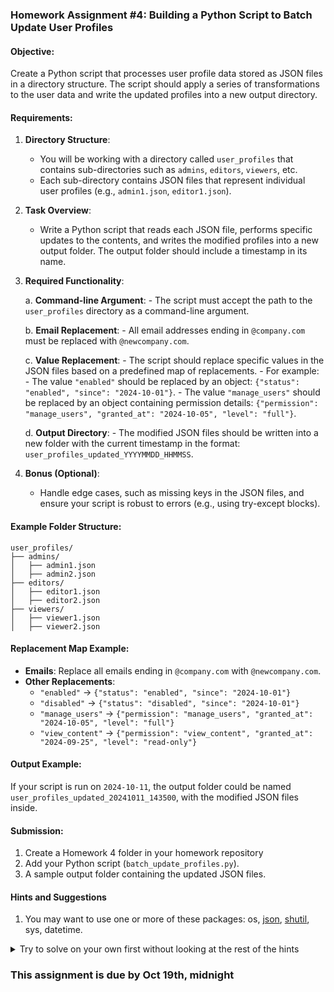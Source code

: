 ### Homework Assignment #4: Building a Python Script to Batch Update User Profiles

#### **Objective:**
Create a Python script that processes user profile data stored as JSON files in a directory structure. The script should apply a series of transformations to the user data and write the updated profiles into a new output directory. 

#### **Requirements:**

1. **Directory Structure**: 
    - You will be working with a directory called `user_profiles` that contains sub-directories such as `admins`, `editors`, `viewers`, etc.
    - Each sub-directory contains JSON files that represent individual user profiles (e.g., `admin1.json`, `editor1.json`).

2. **Task Overview**:
    - Write a Python script that reads each JSON file, performs specific updates to the contents, and writes the modified profiles into a new output folder. The output folder should include a timestamp in its name.
  
3. **Required Functionality**:

    a. **Command-line Argument**:
       - The script must accept the path to the `user_profiles` directory as a command-line argument.

    b. **Email Replacement**:
       - All email addresses ending in `@company.com` must be replaced with `@newcompany.com`.

    c. **Value Replacement**:
       - The script should replace specific values in the JSON files based on a predefined map of replacements. 
       - For example:
         - The value `"enabled"` should be replaced by an object: `{"status": "enabled", "since": "2024-10-01"}`.
         - The value `"manage_users"` should be replaced by an object containing permission details: `{"permission": "manage_users", "granted_at": "2024-10-05", "level": "full"}`.

    d. **Output Directory**:
       - The modified JSON files should be written into a new folder with the current timestamp in the format: `user_profiles_updated_YYYYMMDD_HHMMSS`.

4. **Bonus (Optional)**:
    - Handle edge cases, such as missing keys in the JSON files, and ensure your script is robust to errors (e.g., using try-except blocks).

#### **Example Folder Structure:**
```plaintext
user_profiles/
├── admins/
│   ├── admin1.json
│   ├── admin2.json
├── editors/
│   ├── editor1.json
│   ├── editor2.json
├── viewers/
│   ├── viewer1.json
│   ├── viewer2.json
```

#### **Replacement Map Example:**

- **Emails**: Replace all emails ending in `@company.com` with `@newcompany.com`.
- **Other Replacements**:
    - `"enabled"` → `{"status": "enabled", "since": "2024-10-01"}`
    - `"disabled"` → `{"status": "disabled", "since": "2024-10-01"}`
    - `"manage_users"` → `{"permission": "manage_users", "granted_at": "2024-10-05", "level": "full"}`
    - `"view_content"` → `{"permission": "view_content", "granted_at": "2024-09-25", "level": "read-only"}`

#### **Output Example:**
If your script is run on `2024-10-11`, the output folder could be named `user_profiles_updated_20241011_143500`, with the modified JSON files inside.

#### **Submission:**
1. Create a Homework 4 folder in your homework repository
1. Add your Python script (`batch_update_profiles.py`).
2. A sample output folder containing the updated JSON files.

#### Hints and Suggestions 

1. You may want to use one or more of these packages:
    os, [json](https://docs.python.org/3/library/json.html), [shutil](https://docs.python.org/3/library/shutil.html), sys, datetime.

<details>
  <summary>
    Try to solve on your own first without looking at the rest of the hints
  </summary>

1. Define a dictionary of the mappings
1. Copy all the files in the source directory to the destination first, preserving the folder structure.
1. For each JSON file, open and read the contents. 
1. Apply the replacements as specified in the dictionary.
1. Write the file back out.
1. Handle edge cases, such as missing keys in the JSON files, and ensure your script is robust to errors (e.g., using try-except blocks).

</details>


### This assignment is due by Oct 19th, midnight 
